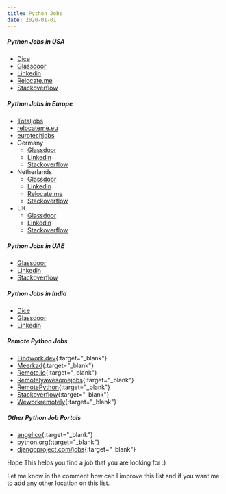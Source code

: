 ```yaml
---
title: Python Jobs
date: 2020-01-01
---
```


##### Python Jobs in USA

- [Dice](https://www.dice.com/jobs?q=python&location=United%20States)
- [Glassdoor](https://www.glassdoor.com/Job/jobs.htm?typedKeyword=Python&sc.keyword=Python&locT=N&locId=1)
- [Linkedin](https://www.linkedin.com/jobs/search/?keywords=python&location=United%20States)
- [Relocate.me](https://relocate.me/search/python/united-states)
- [Stackoverflow](https://stackoverflow.com/jobs?q=python&l=USA&d=100&tl=python)

##### Python Jobs in Europe

- [Totaljobs](https://www.totaljobs.com/jobs/python/in-europe)
- [relocateme.eu](https://relocateme.eu/jobs/tech-python/)
- [eurotechjobs](https://www.eurotechjobs.com/job_search/keyword/python_developer)
- Germany
    - [Glassdoor](https://www.glassdoor.com/Job/jobs.htm?typedKeyword=Python&sc.keyword=Python&locT=N&locId=96)
    - [Linkedin](https://www.linkedin.com/jobs/search/?keywords=python&location=Germany)
    - [Stackoverflow](https://stackoverflow.com/jobs?q=python&l=Germany&d=100&tl=python)
- Netherlands
    - [Glassdoor](https://www.glassdoor.com/Job/jobs.htm?typedKeyword=Python&sc.keyword=Python&locT=N&locId=178)
    - [Linkedin](https://www.linkedin.com/jobs/search/?keywords=python&location=Netherlands)
    - [Relocate.me](https://relocate.me/search/python/the-netherlands)
    - [Stackoverflow](https://stackoverflow.com/jobs?q=python&l=Netherlands&d=100&tl=python)
- UK
    - [Glassdoor](https://www.glassdoor.com/Job/jobs.htm?typedKeyword=Python&sc.keyword=Python&locT=N&locId=2)
    - [Linkedin](https://www.linkedin.com/jobs/search/?keywords=python&location=United%20Kingdom)
    - [Stackoverflow](https://stackoverflow.com/jobs?q=python&l=UK&d=100&tl=python)

##### Python Jobs in UAE

- [Glassdoor](https://www.glassdoor.com/Job/jobs.htm?typedKeyword=Python&sc.keyword=Python&locT=N&locId=6)
- [Linkedin](https://www.linkedin.com/jobs/search/?keywords=python&location=United%20Arab%20Emirates)
- [Stackoverflow](https://stackoverflow.com/jobs?q=python&l=United+Arab+Emirates&tl=python)

##### Python Jobs in India

- [Dice](https://www.dice.com/jobs?q=python&location=India)
- [Glassdoor](https://www.glassdoor.com/Job/jobs.htm?typedKeyword=Python&sc.keyword=Python&locT=N&locId=115)
- [Linkedin](https://www.linkedin.com/jobs/search/?keywords=python&location=India)

##### Remote Python Jobs

- [Findwork.dev](https://findwork.dev/?search=category:python){:target="_blank"}
- [Meerkad](https://meerkad.com/remote-python-jobs){:target="_blank"}
- [Remote.io](https://www.remote.io/remote-jobs?s=python){:target="_blank"}
- [Remotelyawesomejobs](https://www.remotelyawesomejobs.com/remote-python-jobs){:target="_blank"}
- [RemotePython](https://www.remotepython.com/){:target="_blank"}
- [Stackoverflow](https://stackoverflow.com/jobs?q=python&r=true&tl=python){:target="_blank"}
- [Weworkremotely](https://weworkremotely.com/remote-jobs/search?term=python){:target="_blank"}

##### Other Python Job Portals

- [angel.co](https://angel.co/jobs){:target="_blank"}
- [python.org](https://www.python.org/jobs/){:target="_blank"}
- [djangoproject.com/jobs](https://www.djangoproject.com/community/jobs/){:target="_blank"}

Hope This helps you find a job that you are looking for :)

Let me know in the comment how can I improve this list and if you want me to add any other location on this list.
